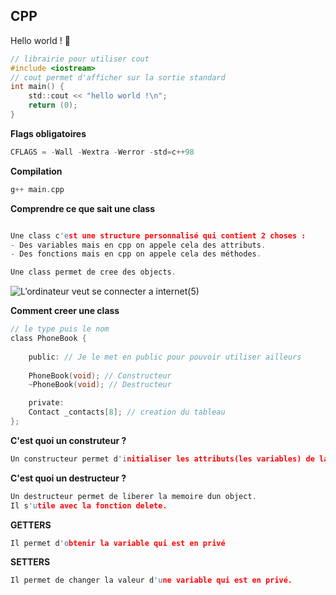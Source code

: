 ## **CPP**

Hello world ! 🙂

```c
// librairie pour utiliser cout
#include <iostream>
// cout permet d'afficher sur la sortie standard
int main() {
    std::cout << "hello world !\n";
    return (0);
}

```
**Flags obligatoires**

```c
CFLAGS = -Wall -Wextra -Werror -std=c++98
```
**Compilation**

```c
g++ main.cpp 

```

**Comprendre ce que sait une class**

```c

Une class c'est une structure personnalisé qui contient 2 choses :
- Des variables mais en cpp on appele cela des attributs.
- Des fonctions mais en cpp on appele cela des méthodes.

Une class permet de cree des objects.

```
![L’ordinateur veut se connecter a internet(5)](https://github.com/user-attachments/assets/1614d047-f76e-4776-9c7f-2072b1844fc1)

**Comment creer une class**

```c
// le type puis le nom 
class PhoneBook {
    
    public: // Je le met en public pour pouvoir utiliser ailleurs
    
    PhoneBook(void); // Constructeur
    ~PhoneBook(void); // Destructeur

    private:
    Contact _contacts[8]; // creation du tableau
};

```

**C'est quoi un construteur ?**

```c
Un constructeur permet d'initialiser les attributs(les variables) de la classe lors de la création d'un objet.
```

**C'est quoi un destructeur ?**

```c
Un destructeur permet de liberer la memoire dun object.
Il s'utile avec la fonction delete.
```

**GETTERS**

```c
Il permet d'obtenir la variable qui est en privé

```

**SETTERS**

```c
Il permet de changer la valeur d'une variable qui est en privé.

```


